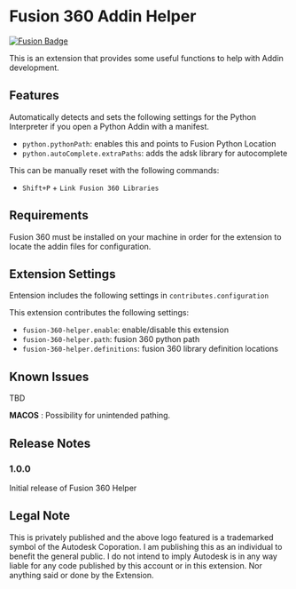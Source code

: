 # Fusion 360 Addin Helper

<a href="https://github.com/HiceS/fusion-360-helper">![Fusion Badge](https://img.shields.io/static/v1?label=Github&message=Fusion%20360%20Helper&color=bf5808&style=flat-square)</a>

This is an extension that provides some useful functions to help with Addin development.

## Features

Automatically detects and sets the following settings for the Python Interpreter if you open a Python Addin with a manifest.

* `python.pythonPath`: enables this and points to Fusion Python Location
* `python.autoComplete.extraPaths`: adds the adsk library for autocomplete

This can be manually reset with the following commands:

* `Shift+P` + `Link Fusion 360 Libraries`

## Requirements

Fusion 360 must be installed on your machine in order for the extension to locate the addin files for configuration.

## Extension Settings

Entension includes the following settings in `contributes.configuration`

This extension contributes the following settings:

* `fusion-360-helper.enable`: enable/disable this extension
* `fusion-360-helper.path`: fusion 360 python path
* `fusion-360-helper.definitions`: fusion 360 library definition locations

## Known Issues

TBD

**MACOS** : Possibility for unintended pathing. 

## Release Notes

### 1.0.0

Initial release of Fusion 360 Helper

## Legal Note

This is privately published and the above logo featured is a trademarked symbol of the Autodesk Coporation. I am publishing this as an individual to benefit the general public. I do not intend to imply Autodesk is in any way liable for any code published by this account or in this extension. Nor anything said or done by the Extension.
